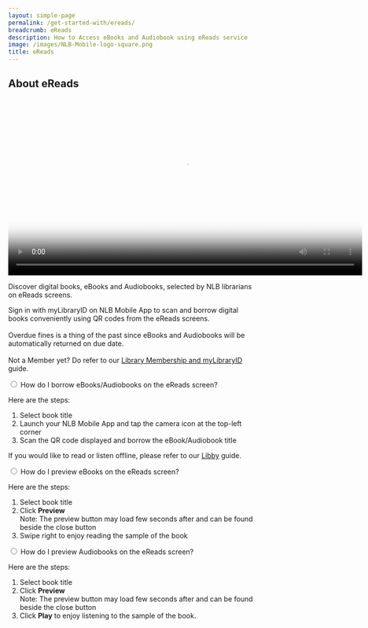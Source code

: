 ```yaml
---
layout: simple-page
permalink: /get-started-with/ereads/
breadcrumb: eReads
description: How to Access eBooks and Audiobook using eReads service
image: /images/NLB-Mobile-logo-square.png
title: eReads
---
```

<h2>About eReads</h2>

<div class="vd">
     <video width="720px" poster="/images/Thumbnail_eReads_video.PNG" controls>
  <source src="/images/Video_eReads.mp4" type="video/mp4" />
</video>

<p>Discover digital books, eBooks and Audiobooks, selected by NLB librarians on eReads screens.</p>  

<p>Sign in with myLibraryID on NLB Mobile App to scan and borrow digital books conveniently using QR codes from the eReads screens.<br/><br/>Overdue fines is a thing of the past since eBooks and Audiobooks will be automatically returned on due date.
<br/><br/>Not a Member yet? Do refer to our <a href="/get-started-with/mylibrary/">Library Membership and myLibraryID</a> guide.</p>




<div class="acc-kontainer" id="eReads-get-started">          
	<div>
<div>
		<input type="radio" name="acc" id="acc1">
        <label for="acc1">How do I borrow eBooks/Audiobooks on the eReads screen?</label>
<div class="acc-body">
        <p>Here are the steps:</p>
<ol>   
	<li> Select book title</li>
	<li> Launch your NLB Mobile App and tap the camera icon at the top-left corner</li>
<li>Scan the QR code displayed and borrow the eBook/Audiobook title</li>
    </ol> <p>
    If you would like to read or listen offline, please refer to our  <a href="/get-started-with/libby/">Libby</a> guide.
    </p></div></div>



<div>
		<input type="radio" name="acc" id="acc3">
        <label for="acc3">How do I preview eBooks on the eReads screen?</label>
<div class="acc-body">
	<p>Here are the steps:</p>
<ol>   
	<li> Select book title</li>
    <li> Click <b>Preview</b>
        <br/> <span style="font-size:14px"> Note: The preview
button may load few seconds after and can be found beside the close button</span></li>
	<li> Swipe right to enjoy reading the sample of the book</li>
    </ol>
        </div> </div>



<div>
		<input type="radio" name="acc" id="acc5">
        <label for="acc5">How do I preview Audiobooks on the eReads screen?</label>
<div class="acc-body">
      	<p>Here are the steps:</p>
<ol>   
	<li> Select book title</li>
	<li>  Click <b>Preview</b>
    <br/> <span style="font-size:14px"> Note: The preview
button may load few seconds after and can be found beside the close button</span></li>
    <li> Click <b>Play</b> to enjoy listening to the sample of
the book.</li>
    </ol>  
        </div> </div> 



</div> </div><!--close FAQ-section-->

